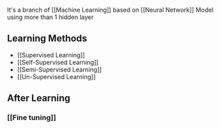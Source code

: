 It's a branch of [[Machine Learning]] based on [[Neural Network]] Model using more than 1 hidden layer 


## Learning Methods
- [[Supervised Learning]]
- [[Self-Supervised Learning]]
- [[Semi-Supervised Learning]]
- [[Un-Supervised Learning]]


## After Learning
### [[Fine tuning]]